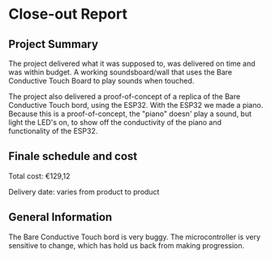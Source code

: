# Close-out Report

## Project Summary

The project delivered what it was supposed to, was delivered on time and was within budget. A working soundsboard/wall that uses the Bare Conductive Touch Board to play sounds when touched.

The project also delivered a proof-of-concept of a replica of the Bare Conductive Touch bord, using the ESP32. With the ESP32 we made a piano. Because this is a proof-of-concept, the "piano" doesn' play a sound, but light the LED's on, to show off the conductivity of the piano and functionality of the ESP32.
## Finale schedule and cost

Total cost: €129,12 

Delivery date: varies from product to product

## General Information

The Bare Conductive Touch bord is very buggy. The microcontroller is very sensitive to change, which has hold us back from making progression. 